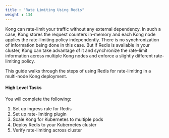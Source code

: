 ```yaml
---
title : "Rate Limiting Using Redis"
weight : 134
---
```


Kong can rate-limit your traffic without any external dependency. In such a case, Kong stores the request counters in-memory and each Kong node applies the rate-limiting policy independently. There is no synchronization of information being done in this case. But if Redis is available in your cluster, Kong can take advantage of it and synchronize the rate-limit information across multiple Kong nodes and enforce a slightly different rate-limiting policy.

This guide walks through the steps of using Redis for rate-limiting in a multi-node Kong deployment.

#### High Level Tasks
You will complete the following:
1. Set up ingress rule for Redis
2. Set up rate-limiting plugin
3. Scale Kong for Kubernetes to multiple pods
4. Deploy Redis to your Kubernetes cluster
5. Verify rate-limiting across cluster
